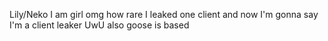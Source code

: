 Lily/Neko
I am girl omg how rare
I leaked one client and now I'm gonna say I'm a client leaker UwU
also goose is based
